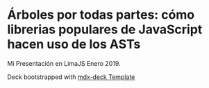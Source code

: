 # Árboles por todas partes: cómo librerias populares de JavaScript hacen uso de los ASTs

Mi Presentación en LimaJS Enero 2019.

Deck bootstrapped with [mdx-deck Template](https://github.com/whoisryosuke/mdx-deck-netlify)
